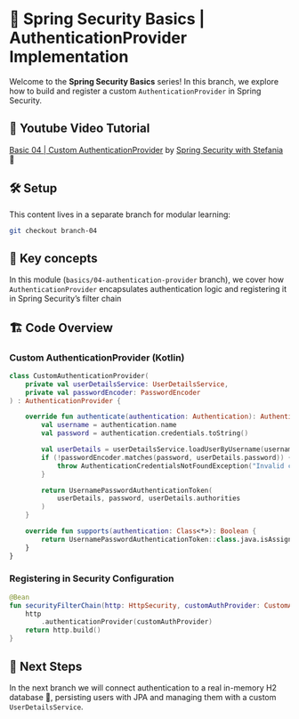 # 🔐 Spring Security Basics | AuthenticationProvider Implementation

Welcome to the **Spring Security Basics** series!
In this branch, we explore how to build and register a custom `AuthenticationProvider` in Spring Security.

## 🎥 Youtube Video Tutorial

[Basic 04 | Custom AuthenticationProvider](https://www.youtube.com/channel/UCD7izGaUlRDhJaOa5Y4Cc7Q?sub_confirmation=1) by [Spring Security with Stefania](https://www.youtube.com/channel/UCD7izGaUlRDhJaOa5Y4Cc7Q?sub_confirmation=1) 🔔

## 🛠️ Setup

This content lives in a separate branch for modular learning:

```bash
git checkout branch-04
```

## 🧩 Key concepts

In this module (`basics/04-authentication-provider` branch), we cover how `AuthenticationProvider` encapsulates authentication logic and registering it in Spring Security’s filter chain

## 🏗️ Code Overview

### Custom AuthenticationProvider (Kotlin)

```kotlin
class CustomAuthenticationProvider(
    private val userDetailsService: UserDetailsService,
    private val passwordEncoder: PasswordEncoder
) : AuthenticationProvider {

    override fun authenticate(authentication: Authentication): Authentication {
        val username = authentication.name
        val password = authentication.credentials.toString()

        val userDetails = userDetailsService.loadUserByUsername(username)
        if (!passwordEncoder.matches(password, userDetails.password)) {
            throw AuthenticationCredentialsNotFoundException("Invalid credentials")
        }

        return UsernamePasswordAuthenticationToken(
            userDetails, password, userDetails.authorities
        )
    }

    override fun supports(authentication: Class<*>): Boolean {
        return UsernamePasswordAuthenticationToken::class.java.isAssignableFrom(authentication)
    }
}
```

### Registering in Security Configuration

```kotlin
@Bean
fun securityFilterChain(http: HttpSecurity, customAuthProvider: CustomAuthenticationProvider): SecurityFilterChain {
    http
        .authenticationProvider(customAuthProvider)
    return http.build()
}
```

## 🚀 Next Steps

In the next branch we will connect authentication to a real in-memory H2 database 🤯, persisting users with JPA and managing them with a custom `UserDetailsService`.
